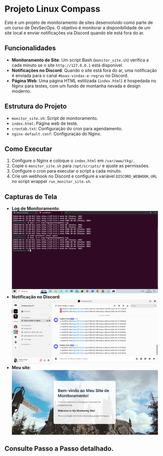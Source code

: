 # Projeto Linux Compass

Este é um projeto de monitoramento de sites desenvolvido como parte de um curso de DevSecOps. O objetivo é monitorar a disponibilidade de um site local e enviar notificações via Discord quando ele está fora do ar.

## Funcionalidades
- **Monitoramento de Site**: Um script Bash (`monitor_site.sh`) verifica a cada minuto se o site `http://127.0.0.1` está disponível.
- **Notificações no Discord**: Quando o site está fora do ar, uma notificação é enviada para o canal `#boas-vindas-e-regras` no Discord.
- **Página Web**: Uma página HTML estilizada (`index.html`) é hospedada no Nginx para testes, com um fundo de montanha nevada e design moderno.

## Estrutura do Projeto
- `monitor_site.sh`: Script de monitoramento.
- `index.html`: Página web de teste.
- `crontab.txt`: Configuração do cron para agendamento.
- `nginx-default.conf`: Configuração do Nginx.

## Como Executar
1. Configure o Nginx e coloque o `index.html` em `/var/www/tkg/`.
2. Copie o `monitor_site.sh` para `/opt/scripts/` e ajuste as permissões.
3. Configure o cron para executar o script a cada minuto.
4. Crie um webhook no Discord e configure a variável `DISCORD_WEBHOOK_URL` no script wrapper `run_monitor_site.sh`.

## Capturas de Tela
- **Log de Monitoramento**:
  ![Log de Monitoramento](log_screenshot.png)
- **Notificação no Discord**:
  ![Notificação no Discord](discord_screenshot.png)
- **Meu site**:
  ![Meusite](meusite_screenshot.png)
## Consulte Passo a Passo detalhado.
